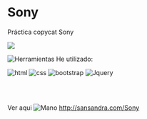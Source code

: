 # Sony

Práctica copycat Sony

<a href="https://sansandra.com/Sony" title="sansandra.com">
    <img src="https://user-images.githubusercontent.com/106440634/176442375-b949a5ad-7cd2-4962-a785-63170cc11300.jpg">
</a>
                                                                                                                    
                                                                                                                     
![Herramientas](https://user-images.githubusercontent.com/106440634/176442563-a02ae127-c270-4a7d-a869-b23ad861c226.png) He utilizado:

![html](https://user-images.githubusercontent.com/106440634/176446859-bc76ff39-3013-4955-aa74-541973bbc7dd.png) 
![css](https://user-images.githubusercontent.com/106440634/176447934-2091e80d-655c-4f2f-a4cd-bbac0064add3.png)
![bootstrap](https://user-images.githubusercontent.com/106440634/176447853-622b14d6-1213-4d99-8cdb-59a3bf0e76d2.png)
![Jquery](https://user-images.githubusercontent.com/106440634/176447838-5dc930bc-5494-4b7e-a33e-e87213a17efa.png) 

<br></br>

Ver aqui ![Mano](https://user-images.githubusercontent.com/106440634/176456055-791619b7-5740-4a30-b793-0e749b6d6b9c.png) http://sansandra.com/Sony





                                                                         
                                                                                                                     
                                             
